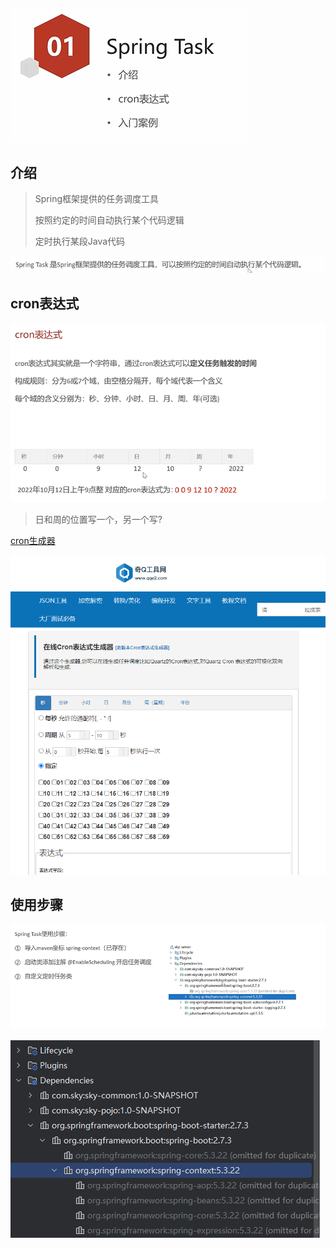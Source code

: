 ## 

![image-20240618101645395](./assets/image-20240618101645395.png)

## 介绍

> Spring框架提供的任务调度工具
>
> 按照约定的时间自动执行某个代码逻辑
>
> 定时执行某段Java代码

![image-20240618101750676](./assets/image-20240618101750676.png)

## cron表达式

![image-20240618103135295](./assets/image-20240618103135295.png)

> 日和周的位置写一个，另一个写?

[cron生成器](https://cron.qqe2.com/)

![image-20240618103340132](./assets/image-20240618103340132.png)

## 使用步骤

![image-20240618103831874](./assets/image-20240618103831874.png)

![image-20240618104029183](./assets/image-20240618104029183.png)
